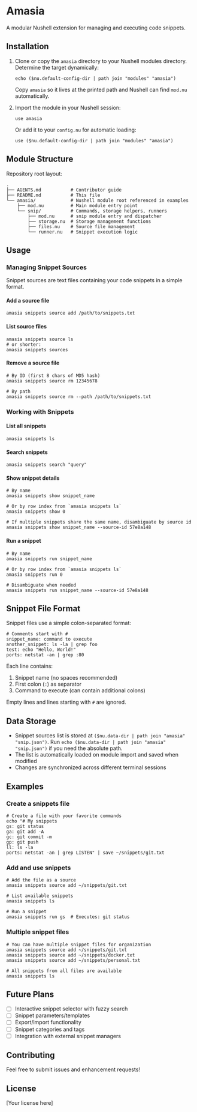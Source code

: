 # Amasia

A modular Nushell extension for managing and executing code snippets.

## Installation

1. Clone or copy the `amasia` directory to your Nushell modules directory. Determine the target dynamically:
   ```nu
   echo ($nu.default-config-dir | path join "modules" "amasia")
   ```
   Copy `amasia` so it lives at the printed path and Nushell can find `mod.nu` automatically.

2. Import the module in your Nushell session:
   ```nu
   use amasia
   ```

   Or add it to your `config.nu` for automatic loading:
   ```nu
   use ($nu.default-config-dir | path join "modules" "amasia")
   ```

## Module Structure

Repository root layout:

```
.
├── AGENTS.md           # Contributor guide
├── README.md           # This file
└── amasia/             # Nushell module root referenced in examples
    ├── mod.nu          # Main module entry point
    └── snip/           # Commands, storage helpers, runners
        ├── mod.nu      # snip module entry and dispatcher
        ├── storage.nu  # Storage management functions
        ├── files.nu    # Source file management
        └── runner.nu   # Snippet execution logic
```

## Usage

### Managing Snippet Sources

Snippet sources are text files containing your code snippets in a simple format.

#### Add a source file
```nu
amasia snippets source add /path/to/snippets.txt
```

#### List source files
```nu
amasia snippets source ls
# or shorter:
amasia snippets sources
```

#### Remove a source file
```nu
# By ID (first 8 chars of MD5 hash)
amasia snippets source rm 12345678

# By path
amasia snippets source rm --path /path/to/snippets.txt
```

### Working with Snippets

#### List all snippets
```nu
amasia snippets ls
```

#### Search snippets
```nu
amasia snippets search "query"
```

#### Show snippet details
```nu
# By name
amasia snippets show snippet_name

# Or by row index from `amasia snippets ls`
amasia snippets show 0

# If multiple snippets share the same name, disambiguate by source id
amasia snippets show snippet_name --source-id 57e8a148
```

#### Run a snippet
```nu
# By name
amasia snippets run snippet_name

# Or by row index from `amasia snippets ls`
amasia snippets run 0

# Disambiguate when needed
amasia snippets run snippet_name --source-id 57e8a148
```

## Snippet File Format

Snippet files use a simple colon-separated format:

```
# Comments start with #
snippet_name: command to execute
another_snippet: ls -la | grep foo
test: echo "Hello, World!"
ports: netstat -an | grep :80
```

Each line contains:
1. Snippet name (no spaces recommended)
2. First colon (`:`) as separator
3. Command to execute (can contain additional colons)

Empty lines and lines starting with `#` are ignored.

## Data Storage

- Snippet sources list is stored at `($nu.data-dir | path join "amasia" "snip.json")`. Run `echo ($nu.data-dir | path join "amasia" "snip.json")` if you need the absolute path.
- The list is automatically loaded on module import and saved when modified
- Changes are synchronized across different terminal sessions

## Examples

### Create a snippets file
```nu
# Create a file with your favorite commands
echo "# My snippets
gs: git status
ga: git add -A
gc: git commit -m
gp: git push
ll: ls -la
ports: netstat -an | grep LISTEN" | save ~/snippets/git.txt
```

### Add and use snippets
```nu
# Add the file as a source
amasia snippets source add ~/snippets/git.txt

# List available snippets
amasia snippets ls

# Run a snippet
amasia snippets run gs  # Executes: git status
```

### Multiple snippet files
```nu
# You can have multiple snippet files for organization
amasia snippets source add ~/snippets/git.txt
amasia snippets source add ~/snippets/docker.txt
amasia snippets source add ~/snippets/personal.txt

# All snippets from all files are available
amasia snippets ls
```

## Future Plans

- [ ] Interactive snippet selector with fuzzy search
- [ ] Snippet parameters/templates
- [ ] Export/import functionality
- [ ] Snippet categories and tags
- [ ] Integration with external snippet managers

## Contributing

Feel free to submit issues and enhancement requests!

## License

[Your license here]
